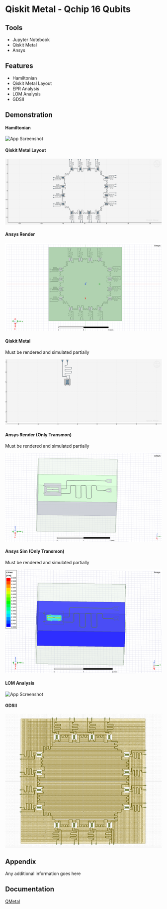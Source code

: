 
# Qiskit Metal - Qchip 16 Qubits



## Tools

- Jupyter Notebook
- Qiskit Metal
- Ansys

## Features

- Hamiltonian
- Qiskit Metal Layout
- EPR Analysis
- LOM Analysis
- GDSII






## Demonstration

#### Hamiltonian
![App Screenshot](https://via.placeholder.com/468x300?text=App+Screenshot+Here)

#### Qiskit Metal Layout
![App Screenshot](Images/qiskit2.png)

#### Ansys Render
![App Screenshot](Images/qiskit3.png)

#### Qiskit Metal 
Must be rendered and simulated partially

![App Screenshot](Images/qiskit4.png)

#### Ansys Render (Only Transmon) 
Must be rendered and simulated partially

![App Screenshot](Images/qiskit5.png)

#### Ansys Sim (Only Transmon) 
Must be rendered and simulated partially

![App Screenshot](Images/qiskit6.png)

#### LOM Analysis
![App Screenshot](https://via.placeholder.com/468x300?text=App+Screenshot+Here)

#### GDSII
![App Screenshot](Images/qiskit8.png)



## Appendix

Any additional information goes here


## Documentation

[QMetal](https://qiskit.org/documentation/metal/)


